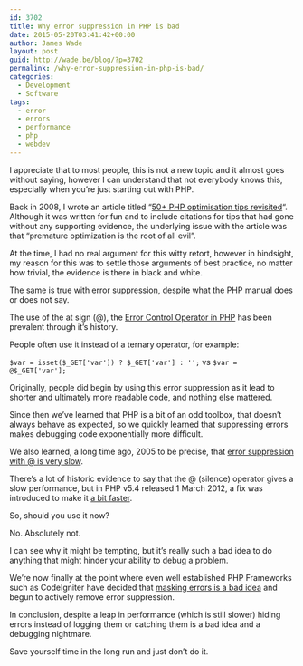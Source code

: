 ```yaml
---
id: 3702
title: Why error suppression in PHP is bad
date: 2015-05-20T03:41:42+00:00
author: James Wade
layout: post
guid: http://wade.be/blog/?p=3702
permalink: /why-error-suppression-in-php-is-bad/
categories:
  - Development
  - Software
tags:
  - error
  - errors
  - performance
  - php
  - webdev
---
```

<p class="lead">
  I appreciate that to most people, this is not a new topic and it almost goes without saying, however I can understand that not everybody knows this, especially when you&#8217;re just starting out with PHP.
</p>

Back in 2008, I wrote an article titled &#8220;[50+ PHP optimisation tips revisited](/50-php-optimisation-tips-revisited/)&#8220;. Although it was written for fun and to include citations for tips that had gone without any supporting evidence, the underlying issue with the article was that &#8220;premature optimization is the root of all evil&#8221;.

At the time, I had no real argument for this witty retort, however in hindsight, my reason for this was to settle those arguments of best practice, no matter how trivial, the evidence is there in black and white.

The same is true with error suppression, despite what the PHP manual does or does not say.

<!--more-->

The use of the at sign (@), the [Error Control Operator in PHP](http://php.net/manual/en/language.operators.errorcontrol.php) has been prevalent through it&#8217;s history.

People often use it instead of a ternary operator, for example:

`$var = isset($_GET['var']) ? $_GET['var'] : '';`
vs
`$var = @$_GET['var'];`

Originally, people did begin by using this error suppression as it lead to shorter and ultimately more readable code, and nothing else mattered.

Since then we&#8217;ve learned that PHP is a bit of an odd toolbox, that doesn&#8217;t always behave as expected, so we quickly learned that suppressing errors makes debugging code exponentially more difficult.

We also learned, a long time ago, 2005 to be precise, that [error suppression with @ is very slow](https://michelf.ca/blog/2005/bad-uses-of-the-at-operator/).

There&#8217;s a lot of historic evidence to say that the @ (silence) operator gives a slow performance, but in PHP v5.4 released 1 March 2012, a fix was introduced to make it [a bit faster](http://svn.php.net/viewvc?view=revision&revision=302442).

So, should you use it now?

No. Absolutely not.

I can see why it might be tempting, but it&#8217;s really such a bad idea to do anything that might hinder your ability to debug a problem.

We&#8217;re now finally at the point where even well established PHP Frameworks such as CodeIgniter have decided that [masking errors is a bad idea](https://github.com/bcit-ci/CodeIgniter/issues/3036) and begun to actively remove error suppression.

In conclusion, despite a leap in performance (which is still slower) hiding errors instead of logging them or catching them is a bad idea and a debugging nightmare.

Save yourself time in the long run and just don&#8217;t do it.